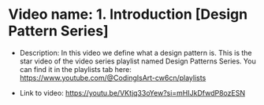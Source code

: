 # Video name: 1. Introduction [Design Pattern Series]


- Description: In this video we define what a design pattern is. This is the star video of the video series playlist named Design Patterns Series. You can find it in the playlists tab here: https://www.youtube.com/@CodingIsArt-cw6cn/playlists


- Link to video: https://youtu.be/VKtjq33oYew?si=mHIJkDfwdP8ozESN



